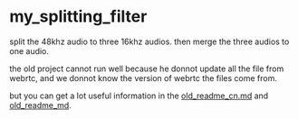 # my_splitting_filter
split the 48khz audio to three 16khz audios. then merge the three audios to one audio.

the old project cannot run well because he donnot update all the file from webrtc, and we donnot know the version of webrtc the files come from.

but you can get a lot useful information in the [old_readme_cn.md](./old_readme_cn.md) and [old_readme_md](./old_readme.md).